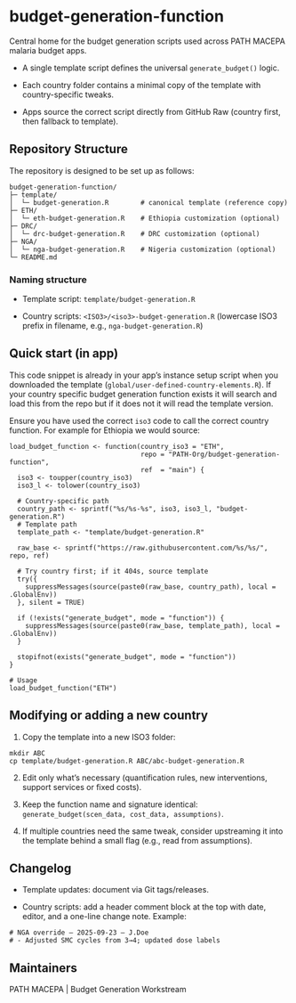 # budget-generation-function
Central home for the budget generation scripts used across PATH MACEPA malaria budget apps.

- A single template script defines the universal `generate_budget()` logic.

- Each country folder contains a minimal copy of the template with country-specific tweaks.

- Apps source the correct script directly from GitHub Raw (country first, then fallback to template).

## Repository Structure
The repository is designed to be set up as follows:

``` 
budget-generation-function/
├─ template/
│  └─ budget-generation.R        # canonical template (reference copy)
├─ ETH/
│  └─ eth-budget-generation.R    # Ethiopia customization (optional)
├─ DRC/
│  └─ drc-budget-generation.R    # DRC customization (optional)
├─ NGA/
│  └─ nga-budget-generation.R    # Nigeria customization (optional)
└─ README.md
```

### Naming structure

- Template script: `template/budget-generation.R`

- Country scripts: `<ISO3>/<iso3>-budget-generation.R` (lowercase ISO3 prefix in filename, e.g., `nga-budget-generation.R`)

## Quick start (in app)

This code snippet is already in your app’s instance setup script when you downloaded the template (`global/user-defined-country-elements.R`). If your country specific budget generation function exists it will search and load this from the repo but if it does not it will read the template version. 

Ensure you have used the correct `iso3` code to call the correct country function. For example for Ethiopia we would source: 

```
load_budget_function <- function(country_iso3 = "ETH",
                                 repo = "PATH-Org/budget-generation-function",
                                 ref  = "main") {
  iso3 <- toupper(country_iso3)
  iso3_l <- tolower(country_iso3)
  
  # Country-specific path
  country_path <- sprintf("%s/%s-%s", iso3, iso3_l, "budget-generation.R")
  # Template path
  template_path <- "template/budget-generation.R"
  
  raw_base <- sprintf("https://raw.githubusercontent.com/%s/%s/", repo, ref)
  
  # Try country first; if it 404s, source template
  try({
    suppressMessages(source(paste0(raw_base, country_path), local = .GlobalEnv))
  }, silent = TRUE)
  
  if (!exists("generate_budget", mode = "function")) {
    suppressMessages(source(paste0(raw_base, template_path), local = .GlobalEnv))
  }
  
  stopifnot(exists("generate_budget", mode = "function"))
}

# Usage
load_budget_function("ETH") 
``` 

## Modifying or adding a new country

1. Copy the template into a new ISO3 folder:

``` 
mkdir ABC
cp template/budget-generation.R ABC/abc-budget-generation.R
```

2. Edit only what’s necessary (quantification rules, new interventions, support services or fixed costs).

3. Keep the function name and signature identical: `generate_budget(scen_data, cost_data, assumptions)`.

4. If multiple countries need the same tweak, consider upstreaming it into the template behind a small flag (e.g., read from assumptions).

## Changelog

- Template updates: document via Git tags/releases.

- Country scripts: add a header comment block at the top with date, editor, and a one-line change note. Example:
```
# NGA override — 2025-09-23 — J.Doe
# - Adjusted SMC cycles from 3→4; updated dose labels
``` 
## Maintainers

PATH MACEPA | Budget Generation Workstream
